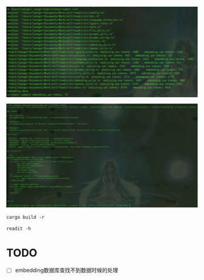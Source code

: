 
![init project](./img/init.png)

![ask something](./img/ask.png)


```
cargo build -r
```

```
readit -h
```

# TODO 
- [ ] embedding数据库查找不到数据时候的处理
